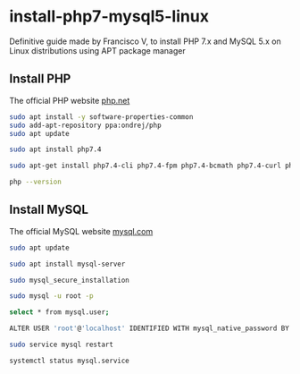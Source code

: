 # install-php7-mysql5-linux
Definitive guide made by Francisco V, to install PHP 7.x and MySQL 5.x on Linux distributions using APT package manager

## Install PHP
The official PHP website [php.net](https://www.php.net/)

```bash
sudo apt install -y software-properties-common
sudo add-apt-repository ppa:ondrej/php
sudo apt update
```

```bash
sudo apt install php7.4
```

```bash
sudo apt-get install php7.4-cli php7.4-fpm php7.4-bcmath php7.4-curl php7.4-gd php7.4-intl php7.4-json php7.4-mbstring php7.4-mysql php7.4-opcache php7.4-sqlite3 php7.4-xml php7.4-zip
```

```bash
php --version
```

## Install MySQL
The official MySQL website [mysql.com](https://www.mysql.com/)

```bash
sudo apt update
```

```bash
sudo apt install mysql-server
```

```bash
sudo mysql_secure_installation
```

```bash
sudo mysql -u root -p
```

```bash
select * from mysql.user;
```

```bash
ALTER USER 'root'@'localhost' IDENTIFIED WITH mysql_native_password BY '<PASSWORD HERE>';
```

```bash
sudo service mysql restart
```

```bash
systemctl status mysql.service
```